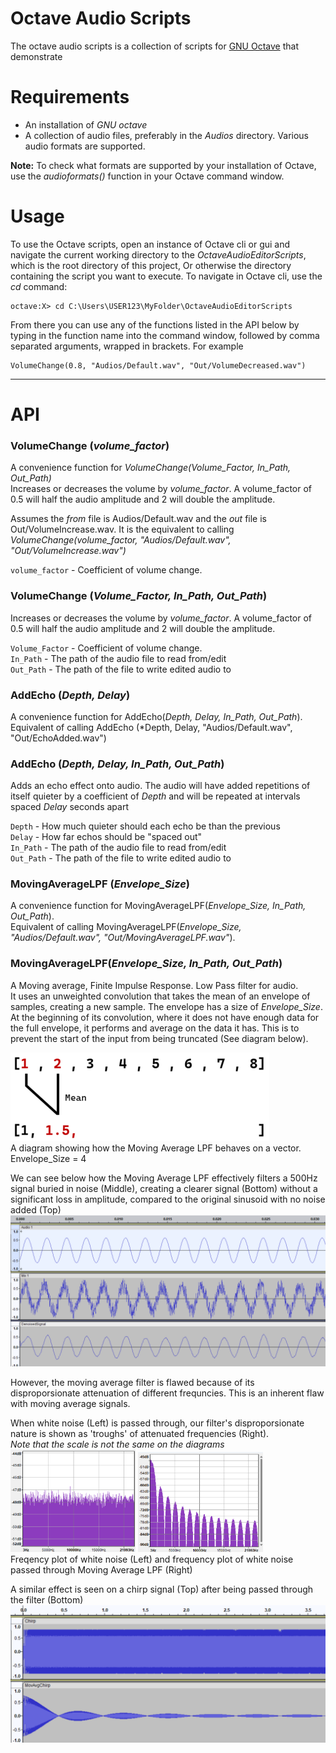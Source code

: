 # Octave Audio Scripts

The octave audio scripts is a collection of scripts for [GNU Octave](https://octave.org/) 
that demonstrate 

# Requirements

- An installation of *GNU octave*
- A collection of audio files, preferably in the *Audios* directory. Various audio formats are supported.

**Note:** To check what formats are supported by your installation of Octave, use the *audioformats()*
function in your Octave command window.

# Usage

To use the Octave scripts, open an instance of Octave cli or gui and navigate the current working directory to the 
*OctaveAudioEditorScripts*, which is the root directory of this project, Or otherwise the directory containing
the script you want to execute. To navigate in Octave cli, use the *cd* command:

    octave:X> cd C:\Users\USER123\MyFolder\OctaveAudioEditorScripts

From there you can use any of the functions listed in the API below by typing in the function name into the command
window, followed by comma separated arguments, wrapped in brackets. For example

    VolumeChange(0.8, "Audios/Default.wav", "Out/VolumeDecreased.wav")

---

# API

### VolumeChange (*volume_factor*)
A convenience function for *VolumeChange(Volume_Factor, In_Path, Out_Path)*<br>
Increases or decreases the volume by *volume_factor*. A volume_factor of 0.5 will half
the audio amplitude and 2 will double the amplitude.

Assumes the *from* file is Audios/Default.wav
and the *out* file is Out/VolumeIncrease.wav. It is the equivalent to calling
*VolumeChange(volume_factor, "Audios/Default.wav", "Out/VolumeIncrease.wav")*

`volume_factor` - Coefficient of volume change.

### VolumeChange (*Volume_Factor, In_Path, Out_Path*)
Increases or decreases the volume by *volume_factor*. A volume_factor of 0.5 will half
the audio amplitude and 2 will double the amplitude.

`Volume_Factor` - Coefficient of volume change. <br>
`In_Path` - The path of the audio file to read from/edit <br>
`Out_Path` - The path of the file to write edited audio to


### AddEcho (*Depth, Delay*)
A convenience function for AddEcho(*Depth, Delay, In_Path, Out_Path*). Equivalent of calling
AddEcho (*Depth, Delay, "Audios/Default.wav", "Out/EchoAdded.wav")

### AddEcho (*Depth, Delay, In_Path, Out_Path*)
Adds an echo effect onto audio. The audio will have added repetitions of itself quieter
by a coefficient of *Depth* and will be repeated at intervals spaced *Delay* seconds apart

`Depth` - How much quieter should each echo be than the previous <br>
`Delay` - How far echos should be "spaced out" <br>
`In_Path` - The path of the audio file to read from/edit <br>
`Out_Path` - The path of the file to write edited audio to


### MovingAverageLPF (*Envelope_Size*)
A convenience function for MovingAverageLPF(*Envelope_Size, In_Path, Out_Path*). <br>
Equivalent of calling MovingAverageLPF(*Envelope_Size, "Audios/Default.wav", "Out/MovingAverageLPF.wav"*).

### MovingAverageLPF(*Envelope_Size, In_Path, Out_Path*)
A Moving average, Finite Impulse Response. Low Pass filter for audio.<br> It
uses an unweighted convolution that takes the mean of an envelope of samples, creating a new sample.
The envelope has a size of *Envelope_Size*. At the beginning of its convolution, 
where it does not have enough data for the full envelope, it performs and average on the data it has. This is
to prevent the start of the input from being truncated (See diagram below). 

![Diagram of Moving Average Convolution](DocImages/MovingAverage.gif) <br>
A diagram showing how the Moving Average LPF behaves on a vector. Envelope_Size = 4

We can see below how the Moving Average LPF effectively filters a 500Hz signal buried in noise (Middle), creating
a clearer signal (Bottom) without a significant loss in amplitude, compared to the original sinusoid with no noise added (Top) <br>
![Original Sinusoid (Top), Original+Noise (Middle), Denoised sinusoid (Bottom)](DocImages\FilteringDemoMovingAverage.png)


However, the moving average filter is flawed because of its disproporsionate attenuation of different frequncies. This is an inherent flaw with
moving average signals.

When white noise (Left) is passed through, our filter's disproporsionate nature is shown as 'troughs' of attenuated frequencies (Right). <br> *Note that the scale is not the same on the diagrams* <br>
<img src="DocImages/WhiteNoiseSpectrogram.png" alt="drawing" width="200">
<img src="DocImages/WhiteNoise+LPF.png" alt="drawing" width="200"><br>
Freqency plot of white noise (Left) and frequency plot of white noise passed through Moving Average LPF (Right)

A similar effect is seen on a chirp signal (Top) after being passed through the filter (Bottom)
<img src="DocImages/ChirpMovingAverage.png" alt="drawing">
